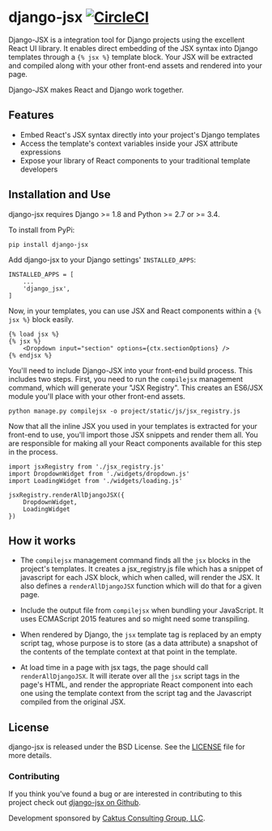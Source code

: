 # django-jsx [![CircleCI](https://circleci.com/gh/caktus/django-jsx.svg?style=svg)](https://circleci.com/gh/caktus/django-jsx)

Django-JSX is a integration tool for Django projects using the excellent React
UI library. It enables direct embedding of the JSX syntax into Django templates
through a `{% jsx %}` template block. Your JSX will be extracted and compiled
along with your other front-end assets and rendered into your page.

Django-JSX makes React and Django work together.

## Features

- Embed React's JSX syntax directly into your project's Django templates
- Access the template's context variables inside your JSX attribute expressions
- Expose your library of React components to your traditional template developers


## Installation and Use

django-jsx requires Django >= 1.8 and Python >= 2.7 or >= 3.4.

To install from PyPi:

    pip install django-jsx

Add django-jsx to your Django settings' `INSTALLED_APPS`:

    INSTALLED_APPS = [
        ...
        'django_jsx',
    ]

Now, in your templates, you can use JSX and React components within a `{% jsx %}`
block easily.

    {% load jsx %}
    {% jsx %}
        <Dropdown input="section" options={ctx.sectionOptions} />
    {% endjsx %}

You'll need to include Django-JSX into your front-end build process. This includes
two steps. First, you need to run the `compilejsx` management command, which will
generate your "JSX Registry". This creates an ES6/JSX module you'll place with your
other front-end assets.

    python manage.py compilejsx -o project/static/js/jsx_registry.js

Now that all the inline JSX you used in your templates is extracted for your
front-end to use, you'll import those JSX snippets and render them all. You are
responsible for making all your React components available for this step in
the process.

    import jsxRegistry from './jsx_registry.js'
    import DropdownWidget from './widgets/dropdown.js'
    import LoadingWidget from './widgets/loading.js'

    jsxRegistry.renderAllDjangoJSX({
        DropdownWidget,
        LoadingWidget
    })


## How it works

* The `compilejsx` management command finds all the `jsx` blocks in the project's templates. It
  creates a jsx_registry.js file which has a snippet of javascript for
  each JSX block, which when called, will render the JSX.
  It also defines a `renderAllDjangoJSX` function which will do that for a given page.

* Include the output file from `compilejsx` when bundling your JavaScript. It uses
  ECMAScript 2015 features and so might need some transpiling.

* When rendered by Django, the `jsx` template tag is replaced by an empty script tag, whose purpose
  is to store (as a data attribute) a snapshot of the contents of the template context
  at that point in the template.

* At load time in a page with jsx tags, the page should call `renderAllDjangoJSX`. It will
  iterate over all the `jsx` script tags in the page's HTML, and render the appropriate
  React component into each one using the template context from the script tag and the Javascript
  compiled from the original JSX.

## License

django-jsx is released under the BSD License. See the
[LICENSE](https://github.com/caktus/django-jsx/blob/master/LICENSE) file for more details.


### Contributing

If you think you've found a bug or are interested in contributing to this project
check out [django-jsx on Github](https://github.com/caktus/django-jsx).

Development sponsored by [Caktus Consulting Group, LLC](http://www.caktusgroup.com/services).

